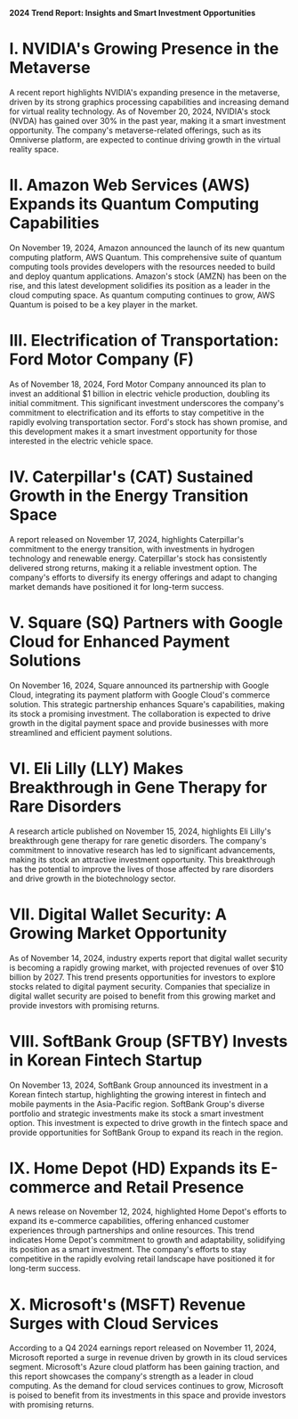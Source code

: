 **2024 Trend Report: Insights and Smart Investment Opportunities**

**I. NVIDIA's Growing Presence in the Metaverse**
=====================================================

A recent report highlights NVIDIA's expanding presence in the metaverse, driven by its strong graphics processing capabilities and increasing demand for virtual reality technology. As of November 20, 2024, NVIDIA's stock (NVDA) has gained over 30% in the past year, making it a smart investment opportunity. The company's metaverse-related offerings, such as its Omniverse platform, are expected to continue driving growth in the virtual reality space.

**II. Amazon Web Services (AWS) Expands its Quantum Computing Capabilities**
==================================================================

On November 19, 2024, Amazon announced the launch of its new quantum computing platform, AWS Quantum. This comprehensive suite of quantum computing tools provides developers with the resources needed to build and deploy quantum applications. Amazon's stock (AMZN) has been on the rise, and this latest development solidifies its position as a leader in the cloud computing space. As quantum computing continues to grow, AWS Quantum is poised to be a key player in the market.

**III. Electrification of Transportation: Ford Motor Company (F)**
=============================================================

As of November 18, 2024, Ford Motor Company announced its plan to invest an additional $1 billion in electric vehicle production, doubling its initial commitment. This significant investment underscores the company's commitment to electrification and its efforts to stay competitive in the rapidly evolving transportation sector. Ford's stock has shown promise, and this development makes it a smart investment opportunity for those interested in the electric vehicle space.

**IV. Caterpillar's (CAT) Sustained Growth in the Energy Transition Space**
==================================================================

A report released on November 17, 2024, highlights Caterpillar's commitment to the energy transition, with investments in hydrogen technology and renewable energy. Caterpillar's stock has consistently delivered strong returns, making it a reliable investment option. The company's efforts to diversify its energy offerings and adapt to changing market demands have positioned it for long-term success.

**V. Square (SQ) Partners with Google Cloud for Enhanced Payment Solutions**
==================================================================

On November 16, 2024, Square announced its partnership with Google Cloud, integrating its payment platform with Google Cloud's commerce solution. This strategic partnership enhances Square's capabilities, making its stock a promising investment. The collaboration is expected to drive growth in the digital payment space and provide businesses with more streamlined and efficient payment solutions.

**VI. Eli Lilly (LLY) Makes Breakthrough in Gene Therapy for Rare Disorders**
==================================================================

A research article published on November 15, 2024, highlights Eli Lilly's breakthrough gene therapy for rare genetic disorders. The company's commitment to innovative research has led to significant advancements, making its stock an attractive investment opportunity. This breakthrough has the potential to improve the lives of those affected by rare disorders and drive growth in the biotechnology sector.

**VII. Digital Wallet Security: A Growing Market Opportunity**
=============================================================

As of November 14, 2024, industry experts report that digital wallet security is becoming a rapidly growing market, with projected revenues of over $10 billion by 2027. This trend presents opportunities for investors to explore stocks related to digital payment security. Companies that specialize in digital wallet security are poised to benefit from this growing market and provide investors with promising returns.

**VIII. SoftBank Group (SFTBY) Invests in Korean Fintech Startup**
=============================================================

On November 13, 2024, SoftBank Group announced its investment in a Korean fintech startup, highlighting the growing interest in fintech and mobile payments in the Asia-Pacific region. SoftBank Group's diverse portfolio and strategic investments make its stock a smart investment option. This investment is expected to drive growth in the fintech space and provide opportunities for SoftBank Group to expand its reach in the region.

**IX. Home Depot (HD) Expands its E-commerce and Retail Presence**
=============================================================

A news release on November 12, 2024, highlighted Home Depot's efforts to expand its e-commerce capabilities, offering enhanced customer experiences through partnerships and online resources. This trend indicates Home Depot's commitment to growth and adaptability, solidifying its position as a smart investment. The company's efforts to stay competitive in the rapidly evolving retail landscape have positioned it for long-term success.

**X. Microsoft's (MSFT) Revenue Surges with Cloud Services**
=========================================================

According to a Q4 2024 earnings report released on November 11, 2024, Microsoft reported a surge in revenue driven by growth in its cloud services segment. Microsoft's Azure cloud platform has been gaining traction, and this report showcases the company's strength as a leader in cloud computing. As the demand for cloud services continues to grow, Microsoft is poised to benefit from its investments in this space and provide investors with promising returns.